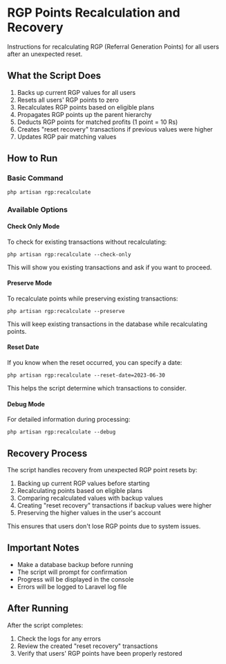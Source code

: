 # RGP Points Recalculation and Recovery

Instructions for recalculating RGP (Referral Generation Points) for all users after an unexpected reset.

## What the Script Does

1. Backs up current RGP values for all users
2. Resets all users' RGP points to zero
3. Recalculates RGP points based on eligible plans
4. Propagates RGP points up the parent hierarchy
5. Deducts RGP points for matched profits (1 point = 10 Rs)
6. Creates "reset recovery" transactions if previous values were higher
7. Updates RGP pair matching values

## How to Run

### Basic Command
```
php artisan rgp:recalculate
```

### Available Options

#### Check Only Mode
To check for existing transactions without recalculating:
```
php artisan rgp:recalculate --check-only
```
This will show you existing transactions and ask if you want to proceed.

#### Preserve Mode
To recalculate points while preserving existing transactions:
```
php artisan rgp:recalculate --preserve
```
This will keep existing transactions in the database while recalculating points.

#### Reset Date
If you know when the reset occurred, you can specify a date:
```
php artisan rgp:recalculate --reset-date=2023-06-30
```
This helps the script determine which transactions to consider.

#### Debug Mode
For detailed information during processing:
```
php artisan rgp:recalculate --debug
```

## Recovery Process

The script handles recovery from unexpected RGP point resets by:

1. Backing up current RGP values before starting
2. Recalculating points based on eligible plans
3. Comparing recalculated values with backup values
4. Creating "reset recovery" transactions if backup values were higher
5. Preserving the higher values in the user's account

This ensures that users don't lose RGP points due to system issues.

## Important Notes

- Make a database backup before running
- The script will prompt for confirmation
- Progress will be displayed in the console
- Errors will be logged to Laravel log file

## After Running

After the script completes:
1. Check the logs for any errors
2. Review the created "reset recovery" transactions
3. Verify that users' RGP points have been properly restored 